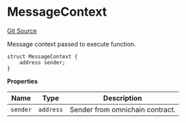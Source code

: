 # MessageContext
[Git Source](https://github.com/zeta-chain/protocol-contracts/blob/d9d250da078cc3bcf80823d625da2236cadb5515/contracts/evm/interfaces/IGatewayEVM.sol)

Message context passed to execute function.


```solidity
struct MessageContext {
    address sender;
}
```

**Properties**

|Name|Type|Description|
|----|----|-----------|
|`sender`|`address`|Sender from omnichain contract.|

